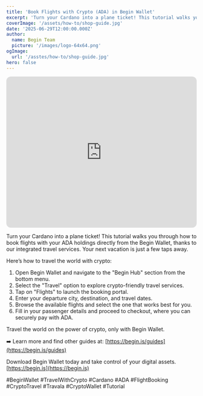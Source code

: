 ```yaml
---
title: 'Book Flights with Crypto (ADA) in Begin Wallet'
excerpt: 'Turn your Cardano into a plane ticket! This tutorial walks you through how to book flights with your ADA holdings directly from the Begin Wallet, thanks to our integrated travel services. Your next vacation is just a few taps away.'
coverImage: '/assets/how-to/shop-guide.jpg'
date: '2025-06-29T12:00:00.000Z'
author:
  name: Begin Team
  picture: '/images/logo-64x64.png'
ogImage:
  url: '/asstes/how-to/shop-guide.jpg'
hero: false
---
```


<iframe width="100%" height="400" src="https://www.youtube.com/embed/lVUXB8GE21w" title="YouTube video player" frameborder="0" allow="accelerometer; autoplay; clipboard-write; encrypted-media; gyroscope; picture-in-picture" allowfullscreen style="border-radius: 12px"></iframe>

Turn your Cardano into a plane ticket! This tutorial walks you through how to book flights with your ADA holdings directly from the Begin Wallet, thanks to our integrated travel services. Your next vacation is just a few taps away.

Here’s how to travel the world with crypto:

1. Open Begin Wallet and navigate to the "Begin Hub" section from the bottom menu.
2. Select the "Travel" option to explore crypto-friendly travel services.
3. Tap on "Flights" to launch the booking portal.
4. Enter your departure city, destination, and travel dates.
5. Browse the available flights and select the one that works best for you.
6. Fill in your passenger details and proceed to checkout, where you can securely pay with ADA.

Travel the world on the power of crypto, only with Begin Wallet.

➡️ Learn more and find other guides at: [https://begin.is/guides](https://begin.is/guides)

Download Begin Wallet today and take control of your digital assets.
[https://begin.is](https://begin.is)

#BeginWallet #TravelWithCrypto #Cardano #ADA #FlightBooking #CryptoTravel #Travala #CryptoWallet #Tutorial